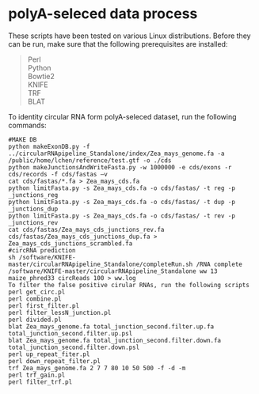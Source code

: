 polyA-seleced data process
===========================
These scripts have been tested on various Linux distributions. Before they can be run, make sure that the following prerequisites are installed:
>Perl  
>Python  
>Bowtie2  
>KNIFE  
>TRF  
>BLAT  

To identity circular RNA form polyA-seleced dataset, run the following commands:
```
#MAKE DB
python makeExonDB.py -f ../circularRNApipeline_Standalone/index/Zea_mays_genome.fa -a /public/home/lchen/reference/test.gtf -o ./cds
python makeJunctionsAndWriteFasta.py -w 1000000 -e cds/exons -r cds/records -f cds/fastas –v
cat cds/fastas/*.fa > Zea_mays_cds.fa
python limitFasta.py -s Zea_mays_cds.fa -o cds/fastas/ -t reg -p _junctions_reg
python limitFasta.py -s Zea_mays_cds.fa -o cds/fastas/ -t dup -p _junctions_dup
python limitFasta.py -s Zea_mays_cds.fa -o cds/fastas/ -t rev -p _junctions_rev
cat cds/fastas/Zea_mays_cds_junctions_rev.fa cds/fastas/Zea_mays_cds_junctions_dup.fa > Zea_mays_cds_junctions_scrambled.fa
#circRNA prediction
sh /software/KNIFE-master/circularRNApipeline_Standalone/completeRun.sh /RNA complete /software/KNIFE-master/circularRNApipeline_Standalone ww 13 maize_phred33 circReads 100 > ww.log
To filter the false positive cirular RNAs, run the following scripts 
perl get_circ.pl
perl combine.pl
perl first_filter.pl
perl filter_lessN_junction.pl
perl divided.pl
blat Zea_mays_genome.fa total_junction_second.filter.up.fa total_junction_second.filter.up.psl
blat Zea_mays_genome.fa total_junction_second.filter.down.fa total_junction_second.filter.down.psl
perl up_repeat_fiter.pl
perl down_repeat_filter.pl
trf Zea_mays_genome.fa 2 7 7 80 10 50 500 -f -d -m
perl trf_gain.pl
perl filter_trf.pl
```
